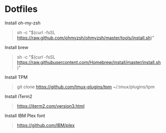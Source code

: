 # Dotfiles

Install oh-my-zsh

> sh -c "$(curl -fsSL https://raw.github.com/ohmyzsh/ohmyzsh/master/tools/install.sh)"
                                           
Install brew

> sh -c "$(curl -fsSL https://raw.githubusercontent.com/Homebrew/install/master/install.sh)"

Install TPM

> git clone https://github.com/tmux-plugins/tpm ~/.tmux/plugins/tpm

Install iTerm2

> https://iterm2.com/version3.html

Install IBM Plex font

> https://github.com/IBM/plex
